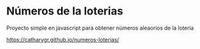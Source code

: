 # Números de la loterias

Proyecto simple en javascript para obtener números aleaorios de la loteria 

https://catharygr.github.io/numeros-loterias/
